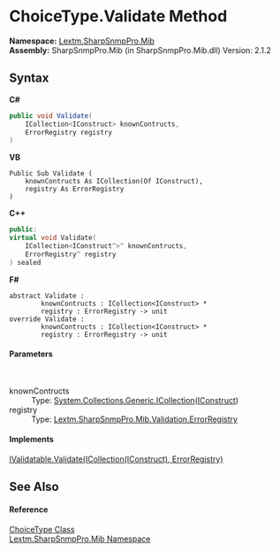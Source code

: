 # ChoiceType.Validate Method 
 

**Namespace:**&nbsp;<a href="N_Lextm_SharpSnmpPro_Mib">Lextm.SharpSnmpPro.Mib</a><br />**Assembly:**&nbsp;SharpSnmpPro.Mib (in SharpSnmpPro.Mib.dll) Version: 2.1.2

## Syntax

**C#**<br />
``` C#
public void Validate(
	ICollection<IConstruct> knownContructs,
	ErrorRegistry registry
)
```

**VB**<br />
``` VB
Public Sub Validate ( 
	knownContructs As ICollection(Of IConstruct),
	registry As ErrorRegistry
)
```

**C++**<br />
``` C++
public:
virtual void Validate(
	ICollection<IConstruct^>^ knownContructs, 
	ErrorRegistry^ registry
) sealed
```

**F#**<br />
``` F#
abstract Validate : 
        knownContructs : ICollection<IConstruct> * 
        registry : ErrorRegistry -> unit 
override Validate : 
        knownContructs : ICollection<IConstruct> * 
        registry : ErrorRegistry -> unit 
```


#### Parameters
&nbsp;<dl><dt>knownContructs</dt><dd>Type: <a href="https://docs.microsoft.com/dotnet/api/system.collections.generic.icollection-1" target="_blank" rel="noopener noreferrer">System.Collections.Generic.ICollection</a>(<a href="T_Lextm_SharpSnmpPro_Mib_IConstruct">IConstruct</a>)<br /></dd><dt>registry</dt><dd>Type: <a href="T_Lextm_SharpSnmpPro_Mib_Validation_ErrorRegistry">Lextm.SharpSnmpPro.Mib.Validation.ErrorRegistry</a><br /></dd></dl>

#### Implements
<a href="M_Lextm_SharpSnmpPro_Mib_IValidatable_Validate">IValidatable.Validate(ICollection(IConstruct), ErrorRegistry)</a><br />

## See Also


#### Reference
<a href="T_Lextm_SharpSnmpPro_Mib_ChoiceType">ChoiceType Class</a><br /><a href="N_Lextm_SharpSnmpPro_Mib">Lextm.SharpSnmpPro.Mib Namespace</a><br />